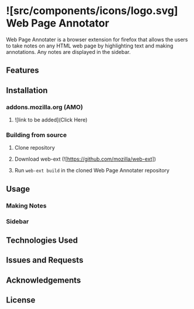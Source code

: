 # ![src/components/icons/logo.svg] Web Page Annotator

Web Page Annotater is a browser extension for firefox that allows the users to take notes on any HTML web page by highlighting text and making annotations. Any notes are displayed in the sidebar.

## Features

## Installation

### addons.mozilla.org (AMO)

1. ![link to be added](Click Here)

### Building from source

1. Clone repository

2. Download web-ext (![https://github.com/mozilla/web-ext])

3. Run `web-ext build` in the cloned Web Page Annotater repository

## Usage

### Making Notes

### Sidebar

## Technologies Used

## Issues and Requests

## Acknowledgements

## License